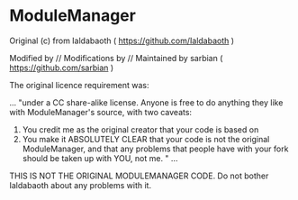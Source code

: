 ModuleManager
=============


Original (c) from Ialdabaoth ( https://github.com/Ialdabaoth )

Modified by // Modifications by // Maintained by sarbian ( https://github.com/sarbian )


The original licence requirement was:

... "under a CC share-alike license. Anyone is free to do anything they like with ModuleManager's source, with two caveats:

1. You credit me as the original creator that your code is based on
2. You make it ABSOLUTELY CLEAR that your code is not the original ModuleManager, and that any problems that people have with your fork should be taken up with YOU, not me.
" ...


THIS IS NOT THE ORIGINAL MODULEMANAGER CODE. Do not bother Ialdabaoth about any problems with it.
